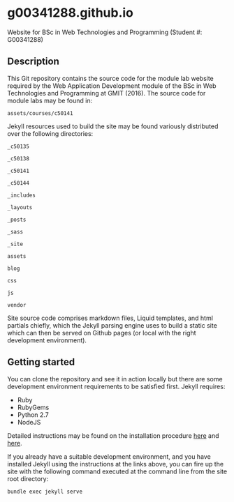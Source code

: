 # g00341288.github.io
Website for BSc in Web Technologies and Programming (Student #: G00341288)

## Description
This Git repository contains the source code for the module lab website required by the 
Web Application Development module of the BSc in Web Technologies and Programming at GMIT (2016).
The source code for module labs may be found in: 

`assets/courses/c50141`

Jekyll resources used to build the site may be found variously distributed over the following directories: 

`_c50135`

`_c50138`

`_c50141`

`_c50144`

`_includes`

`_layouts`

`_posts`

`_sass`

`_site`

`assets`

`blog`

`css`

`js`

`vendor`

Site source code comprises markdown files, Liquid templates, and html partials chiefly, which the Jekyll 
parsing engine uses to build a static site which can then be served on Github pages (or local with the right
development environment).

## Getting started 
You can clone the repository and see it in action locally but there are some development environment requirements
to be satisfied first. Jekyll requires: 

* Ruby
* RubyGems
* Python 2.7
* NodeJS

Detailed instructions may be found on the installation procedure [here](https://jekyllrb.com/docs/installation/) and 
[here](https://jekyllrb.com/docs/windows/#installation). 

If you already have a suitable development environment, and you have installed Jekyll using the instructions at the links above, you can fire up the site with the following command executed at the command line from the site root directory: 

`bundle exec jekyll serve`




